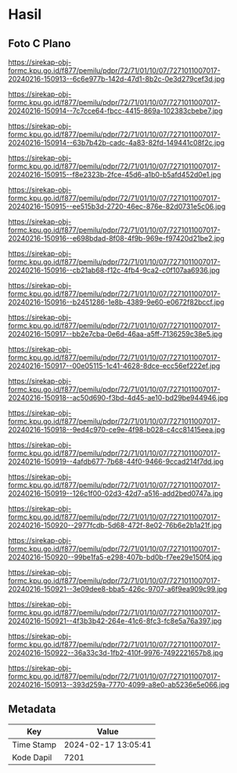 # Hasil

## Foto C Plano

https://sirekap-obj-formc.kpu.go.id/f877/pemilu/pdpr/72/71/01/10/07/7271011007017-20240216-150913--6c6e977b-142d-47d1-8b2c-0e3d279cef3d.jpg

https://sirekap-obj-formc.kpu.go.id/f877/pemilu/pdpr/72/71/01/10/07/7271011007017-20240216-150914--7c7cce64-fbcc-4415-869a-102383cbebe7.jpg

https://sirekap-obj-formc.kpu.go.id/f877/pemilu/pdpr/72/71/01/10/07/7271011007017-20240216-150914--63b7b42b-cadc-4a83-82fd-149441c08f2c.jpg

https://sirekap-obj-formc.kpu.go.id/f877/pemilu/pdpr/72/71/01/10/07/7271011007017-20240216-150915--f8e2323b-2fce-45d6-a1b0-b5afd452d0e1.jpg

https://sirekap-obj-formc.kpu.go.id/f877/pemilu/pdpr/72/71/01/10/07/7271011007017-20240216-150915--ee515b3d-2720-46ec-876e-82d0731e5c06.jpg

https://sirekap-obj-formc.kpu.go.id/f877/pemilu/pdpr/72/71/01/10/07/7271011007017-20240216-150916--e698bdad-8f08-4f9b-969e-f97420d21be2.jpg

https://sirekap-obj-formc.kpu.go.id/f877/pemilu/pdpr/72/71/01/10/07/7271011007017-20240216-150916--cb21ab68-f12c-4fb4-9ca2-c0f107aa6936.jpg

https://sirekap-obj-formc.kpu.go.id/f877/pemilu/pdpr/72/71/01/10/07/7271011007017-20240216-150916--b2451286-1e8b-4389-9e60-e0672f82bccf.jpg

https://sirekap-obj-formc.kpu.go.id/f877/pemilu/pdpr/72/71/01/10/07/7271011007017-20240216-150917--bb2e7cba-0e6d-46aa-a5ff-7136259c38e5.jpg

https://sirekap-obj-formc.kpu.go.id/f877/pemilu/pdpr/72/71/01/10/07/7271011007017-20240216-150917--00e05115-1c41-4628-8dce-ecc56ef222ef.jpg

https://sirekap-obj-formc.kpu.go.id/f877/pemilu/pdpr/72/71/01/10/07/7271011007017-20240216-150918--ac50d690-f3bd-4d45-ae10-bd29be944946.jpg

https://sirekap-obj-formc.kpu.go.id/f877/pemilu/pdpr/72/71/01/10/07/7271011007017-20240216-150918--9ed4c970-ce9e-4f98-b028-c4cc81415eea.jpg

https://sirekap-obj-formc.kpu.go.id/f877/pemilu/pdpr/72/71/01/10/07/7271011007017-20240216-150919--4afdb677-7b68-44f0-9466-9ccad214f7dd.jpg

https://sirekap-obj-formc.kpu.go.id/f877/pemilu/pdpr/72/71/01/10/07/7271011007017-20240216-150919--126c1f00-02d3-42d7-a516-add2bed0747a.jpg

https://sirekap-obj-formc.kpu.go.id/f877/pemilu/pdpr/72/71/01/10/07/7271011007017-20240216-150920--2977fcdb-5d68-472f-8e02-76b6e2b1a21f.jpg

https://sirekap-obj-formc.kpu.go.id/f877/pemilu/pdpr/72/71/01/10/07/7271011007017-20240216-150920--99be1fa5-e298-407b-bd0b-f7ee29e150f4.jpg

https://sirekap-obj-formc.kpu.go.id/f877/pemilu/pdpr/72/71/01/10/07/7271011007017-20240216-150921--3e09dee8-bba5-426c-9707-a6f9ea909c99.jpg

https://sirekap-obj-formc.kpu.go.id/f877/pemilu/pdpr/72/71/01/10/07/7271011007017-20240216-150921--4f3b3b42-264e-41c6-8fc3-fc8e5a76a397.jpg

https://sirekap-obj-formc.kpu.go.id/f877/pemilu/pdpr/72/71/01/10/07/7271011007017-20240216-150922--36a33c3d-1fb2-410f-9976-7492221657b8.jpg

https://sirekap-obj-formc.kpu.go.id/f877/pemilu/pdpr/72/71/01/10/07/7271011007017-20240216-150913--393d259a-7770-4099-a8e0-ab5236e5e066.jpg


## Metadata

| Key        | Value               |
| ---------- | ------------------- |
| Time Stamp | 2024-02-17 13:05:41 |
| Kode Dapil | 7201                |



